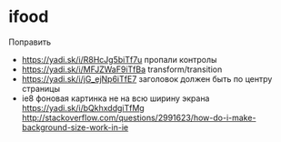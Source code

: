 # ifood

Поправить

* https://yadi.sk/i/R8HcJg5biTf7u пропали контролы
* https://yadi.sk/i/MFJZWaF9iTfBa transform/transition
* https://yadi.sk/i/jG_ejNp6iTfE7 заголовок должен быть по центру страницы
* ie8 фоновая картинка не на всю ширину экрана https://yadi.sk/i/bQkhxddgiTfMg
http://stackoverflow.com/questions/2991623/how-do-i-make-background-size-work-in-ie
